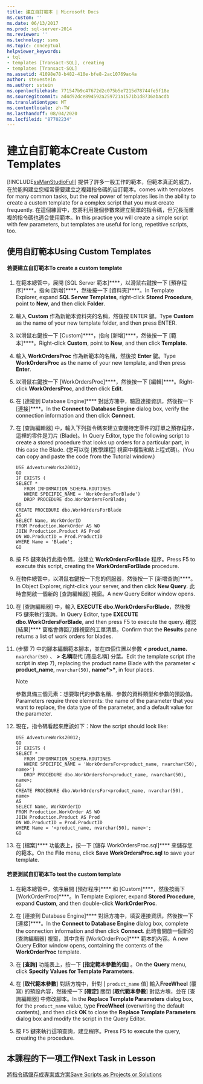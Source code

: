 ```yaml
---
title: 建立自訂範本 | Microsoft Docs
ms.custom: ''
ms.date: 06/13/2017
ms.prod: sql-server-2014
ms.reviewer: ''
ms.technology: ssms
ms.topic: conceptual
helpviewer_keywords:
- tql
- templates [Transact-SQL], creating
- templates [Transact-SQL]
ms.assetid: 41098e78-b482-410e-bfe8-2ac10769ac4a
author: stevestein
ms.author: sstein
ms.openlocfilehash: 771547b9c47672d2c075b5e7215d78744fe5f18e
ms.sourcegitcommit: ad4d92dce894592a259721a1571b1d8736abacdb
ms.translationtype: MT
ms.contentlocale: zh-TW
ms.lasthandoff: 08/04/2020
ms.locfileid: "87702234"
---
```

# <a name="create-custom-templates"></a><span data-ttu-id="1adbf-102">建立自訂範本</span><span class="sxs-lookup"><span data-stu-id="1adbf-102">Create Custom Templates</span></span>
  [!INCLUDE[ssManStudioFull](../../includes/ssmanstudiofull-md.md)] <span data-ttu-id="1adbf-103">提供了許多一般工作的範本，但範本真正的威力，在於能夠建立您經常需要建立之複雜指令碼的自訂範本。</span><span class="sxs-lookup"><span data-stu-id="1adbf-103">comes with templates for many common tasks, but the real power of templates lies in the ability to create a custom template for a complex script that you must create frequently.</span></span> <span data-ttu-id="1adbf-104">在這個練習中，您將利用幾個參數來建立簡單的指令碼，但冗長而重複的指令碼也適合使用範本。</span><span class="sxs-lookup"><span data-stu-id="1adbf-104">In this practice you will create a simple script with few parameters, but templates are useful for long, repetitive scripts, too.</span></span>  
  
## <a name="using-custom-templates"></a><span data-ttu-id="1adbf-105">使用自訂範本</span><span class="sxs-lookup"><span data-stu-id="1adbf-105">Using Custom Templates</span></span>  
  
#### <a name="to-create-a-custom-template"></a><span data-ttu-id="1adbf-106">若要建立自訂範本</span><span class="sxs-lookup"><span data-stu-id="1adbf-106">To create a custom template</span></span>  
  
1.  <span data-ttu-id="1adbf-107">在範本總管中，展開 [SQL Server 範本]\*\*\*\*，以滑鼠右鍵按一下 [預存程序]\*\*\*\*，指向 [新增]\*\*\*\*，然後按一下 [資料夾]\*\*\*\*。</span><span class="sxs-lookup"><span data-stu-id="1adbf-107">In Template Explorer, expand **SQL Server Templates**, right-click **Stored Procedure**, point to **New**, and then click **Folder**.</span></span>  
  
2.  <span data-ttu-id="1adbf-108">輸入 **Custom** 作為新範本資料夾的名稱，然後按 ENTER 鍵。</span><span class="sxs-lookup"><span data-stu-id="1adbf-108">Type **Custom** as the name of your new template folder, and then press ENTER.</span></span>  
  
3.  <span data-ttu-id="1adbf-109">以滑鼠右鍵按一下 [Custom]\*\*\*\*，指向 [新增]\*\*\*\*，然後按一下 [範本]\*\*\*\*。</span><span class="sxs-lookup"><span data-stu-id="1adbf-109">Right-click **Custom**, point to **New**, and then click **Template**.</span></span>  
  
4.  <span data-ttu-id="1adbf-110">輸入 **WorkOrdersProc** 作為新範本的名稱，然後按 **Enter** 鍵。</span><span class="sxs-lookup"><span data-stu-id="1adbf-110">Type **WorkOrdersProc** as the name of your new template, and then press **Enter**.</span></span>  
  
5.  <span data-ttu-id="1adbf-111">以滑鼠右鍵按一下 [WorkOrdersProc]\*\*\*\*，然後按一下 [編輯]\*\*\*\*。</span><span class="sxs-lookup"><span data-stu-id="1adbf-111">Right-click **WorkOrdersProc**, and then click **Edit**.</span></span>  
  
6.  <span data-ttu-id="1adbf-112">在 [連接到 Database Engine]\*\*\*\* 對話方塊中，驗證連接資訊，然後按一下 [連接]\*\*\*\*。</span><span class="sxs-lookup"><span data-stu-id="1adbf-112">In the **Connect to Database Engine** dialog box, verify the connection information and then click **Connect**.</span></span>  
  
7.  <span data-ttu-id="1adbf-113">在 [查詢編輯器] 中，輸入下列指令碼來建立查閱特定零件的訂單之預存程序，這裡的零件是刀片 (Blade)。</span><span class="sxs-lookup"><span data-stu-id="1adbf-113">In Query Editor, type the following script to create a stored procedure that looks up orders for a particular part, in this case the Blade.</span></span> <span data-ttu-id="1adbf-114">(您可以從 [教學課程] 視窗中複製和貼上程式碼)。</span><span class="sxs-lookup"><span data-stu-id="1adbf-114">(You can copy and paste the code from the Tutorial window.)</span></span>  
  
    ```  
    USE AdventureWorks20012;  
    GO  
    IF EXISTS (  
    SELECT *   
       FROM INFORMATION_SCHEMA.ROUTINES   
       WHERE SPECIFIC_NAME = 'WorkOrdersForBlade')  
       DROP PROCEDURE dbo.WorkOrdersForBlade;  
    GO  
    CREATE PROCEDURE dbo.WorkOrdersForBlade  
    AS  
    SELECT Name, WorkOrderID   
    FROM Production.WorkOrder AS WO  
    JOIN Production.Product AS Prod  
    ON WO.ProductID = Prod.ProductID  
    WHERE Name = 'Blade';  
    GO  
    ```  
  
8.  <span data-ttu-id="1adbf-115">按 F5 鍵來執行此指令碼，並建立 **WorkOrdersForBlade** 程序。</span><span class="sxs-lookup"><span data-stu-id="1adbf-115">Press F5 to execute this script, creating the **WorkOrdersForBlade** procedure.</span></span>  
  
9. <span data-ttu-id="1adbf-116">在物件總管中，以滑鼠右鍵按一下您的伺服器，然後按一下 [新增查詢]\*\*\*\*。</span><span class="sxs-lookup"><span data-stu-id="1adbf-116">In Object Explorer, right-click your server, and then click **New Query**.</span></span> <span data-ttu-id="1adbf-117">此時會開啟一個新的 [查詢編輯器] 視窗。</span><span class="sxs-lookup"><span data-stu-id="1adbf-117">A new Query Editor window opens.</span></span>  
  
10. <span data-ttu-id="1adbf-118">在 [查詢編輯器] 中，輸入 **EXECUTE dbo.WorkOrdersForBlade**，然後按 F5 鍵來執行查詢。</span><span class="sxs-lookup"><span data-stu-id="1adbf-118">In Query Editor, type **EXECUTE dbo.WorkOrdersForBlade**, and then press F5 to execute the query.</span></span> <span data-ttu-id="1adbf-119">確認 [結果]\*\*\*\* 窗格會傳回刀鋒視窗的工單清單。</span><span class="sxs-lookup"><span data-stu-id="1adbf-119">Confirm that the **Results** pane returns a list of work orders for blades.</span></span>  
  
11. <span data-ttu-id="1adbf-120"> (步驟 7) 中的腳本編輯範本腳本，並在四個位置以參數<strong> *<* product_name</strong>、 `nvarchar(50)` 、 <strong> *>* 名稱</strong>取代 [產品名稱] 分葉。</span><span class="sxs-lookup"><span data-stu-id="1adbf-120">Edit the template script (the script in step 7), replacing the product name Blade with the parameter <strong>*<* product_name</strong>, `nvarchar(50)`, <strong>name*>*</strong>, in four places.</span></span>  
  
    > [!NOTE]  
    >  <span data-ttu-id="1adbf-121">參數具備三個元素：想要取代的參數名稱、參數的資料類型和參數的預設值。</span><span class="sxs-lookup"><span data-stu-id="1adbf-121">Parameters require three elements: the name of the parameter that you want to replace, the data type of the parameter, and a default value for the parameter.</span></span>  
  
12. <span data-ttu-id="1adbf-122">現在，指令碼看起來應該如下：</span><span class="sxs-lookup"><span data-stu-id="1adbf-122">Now the script should look like:</span></span>  
  
    ```  
    USE AdventureWorks20012;  
    GO  
    IF EXISTS (  
    SELECT *   
       FROM INFORMATION_SCHEMA.ROUTINES   
       WHERE SPECIFIC_NAME = 'WorkOrdersFor<product_name, nvarchar(50), name>')  
       DROP PROCEDURE dbo.WorkOrdersFor<product_name, nvarchar(50), name>;  
    GO  
    CREATE PROCEDURE dbo.WorkOrdersFor<product_name, nvarchar(50), name>  
    AS  
    SELECT Name, WorkOrderID   
    FROM Production.WorkOrder AS WO  
    JOIN Production.Product AS Prod  
    ON WO.ProductID = Prod.ProductID  
    WHERE Name = '<product_name, nvarchar(50), name>';  
    GO  
    ```  
  
13. <span data-ttu-id="1adbf-123">在 [檔案]\*\*\*\* 功能表上，按一下 [儲存 WorkOrdersProc.sql]\*\*\*\* 來儲存您的範本。</span><span class="sxs-lookup"><span data-stu-id="1adbf-123">On the **File** menu, click **Save WorkOrdersProc.sql** to save your template.</span></span>  
  
#### <a name="to-test-the-custom-template"></a><span data-ttu-id="1adbf-124">若要測試自訂範本</span><span class="sxs-lookup"><span data-stu-id="1adbf-124">To test the custom template</span></span>  
  
1.  <span data-ttu-id="1adbf-125">在範本總管中，依序展開 [預存程序]\*\*\*\* 和 [Custom]\*\*\*\*，然後按兩下 [WorkOrderProc]\*\*\*\*。</span><span class="sxs-lookup"><span data-stu-id="1adbf-125">In Template Explorer, expand **Stored Procedure**, expand **Custom**, and then double-click **WorkOrderProc**.</span></span>  
  
2.  <span data-ttu-id="1adbf-126">在 [連接到 Database Engine]\*\*\*\* 對話方塊中，填妥連接資訊，然後按一下 [連接]\*\*\*\*。</span><span class="sxs-lookup"><span data-stu-id="1adbf-126">In the **Connect to Database Engine** dialog box, complete the connection information and then click **Connect**.</span></span> <span data-ttu-id="1adbf-127">此時會開啟一個新的 [查詢編輯器] 視窗，其中含有 [WorkOrderProc]\*\*\*\* 範本的內容。</span><span class="sxs-lookup"><span data-stu-id="1adbf-127">A new Query Editor window opens, containing the contents of the **WorkOrderProc** template.</span></span>  
  
3.  <span data-ttu-id="1adbf-128">在 **[查詢]** 功能表上，按一下 **[指定範本參數的值]** 。</span><span class="sxs-lookup"><span data-stu-id="1adbf-128">On the **Query** menu, click **Specify Values for Template Parameters**.</span></span>  
  
4.  <span data-ttu-id="1adbf-129">在 [**取代範本參數**] 對話方塊中，針對 [ `product_name` 值] 輸入**FreeWheel** (覆寫) 的預設內容，然後按一下 **[確定]** 關閉 [**取代範本參數**] 對話方塊，並在 [查詢編輯器] 中修改腳本。</span><span class="sxs-lookup"><span data-stu-id="1adbf-129">In the **Replace Template Parameters** dialog box, for the `product_name` value, type **FreeWheel** (overwriting the default contents), and then click **OK** to close the **Replace Template Parameters** dialog box and modify the script in the Query Editor.</span></span>  
  
5.  <span data-ttu-id="1adbf-130">按 F5 鍵來執行這項查詢，建立程序。</span><span class="sxs-lookup"><span data-stu-id="1adbf-130">Press F5 to execute the query, creating the procedure.</span></span>  
  
## <a name="next-task-in-lesson"></a><span data-ttu-id="1adbf-131">本課程的下一項工作</span><span class="sxs-lookup"><span data-stu-id="1adbf-131">Next Task in Lesson</span></span>  
 [<span data-ttu-id="1adbf-132">將指令碼儲存成專案或方案</span><span class="sxs-lookup"><span data-stu-id="1adbf-132">Save Scripts as Projects or Solutions</span></span>](lesson-3-3-save-scripts-as-projects-or-solutions.md)  
  
  

